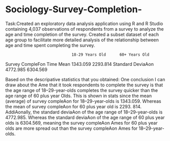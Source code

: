 # Sociology-Survey-Completion-
Task:Created an exploratory data analysis application using R and R Studio containing 4,037 observations of respondents from a survey to analyze the age and time completion of the survey.
Created a subset dataset of each age group to facilitate more detailed analysis of the relationship between age and time spent completing the survey.

 
                                 18-29 Years Old      60+ Years Old
Survey CompleFon Time
Mean                                1343.059            2293.814
Standard DeviaAon                   4772.985            6304.569

Based on the descripative statistics that you obtained:
One conclusion I can draw about the Ame that it took respondents to complete the survey is that the age range of 18–29-year-olds completes the survey quicker than the age range of 60 plus year Olds. This is shown in stats since the mean (average) of survey compleAon for 18–29-year-olds is 1343.059. Whereas the mean of survey compleAon for 60 plus year old is 2293. 814. AddiAonally, the standard deviaAon of the age range of 18–29-year-olds is 4772.985. Whereas the standard deviaAon of the age range of 60 plus year olds is 6304.569, meaning the survey compleAon Ames for 60 plus year olds are more spread out than the survey compleAon Ames for 18–29-year-olds.

